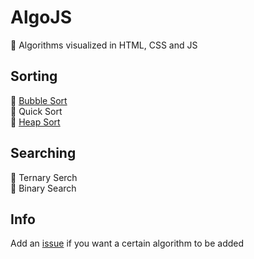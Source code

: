 # AlgoJS
🧠 Algorithms visualized in HTML, CSS and JS

## Sorting
🔗 [Bubble Sort](https://github.com/xirxo/BubbleSort/ 'Bubble Sort')\
🔗 Quick Sort\
🔗 [Heap Sort](https://github.com/xirxo/HeapSort/ 'Heap Sort')

## Searching
🔗 Ternary Serch\
🔗 Binary Search

## Info
Add an [issue](https://github.com/xirxo/AlgoJS/issues 'Issue') if you want a certain algorithm to be added
